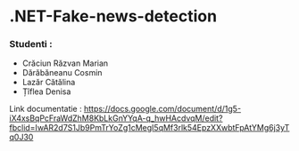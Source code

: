 # .NET-Fake-news-detection
### Studenti :
- Crăciun Răzvan Marian 
- Dărăbăneanu Cosmin
- Lazăr Cătălina
- Țîflea Denisa

Link documentatie : https://docs.google.com/document/d/1g5-iX4xsBqPcFraWdZhM8KbLkGnYYqA-q_hwHAcdvqM/edit?fbclid=IwAR2d7S1Jb9PmTrYoZg1cMegI5qMf3rlk54EpzXXwbtFpAtYMg6j3yTq0J30
